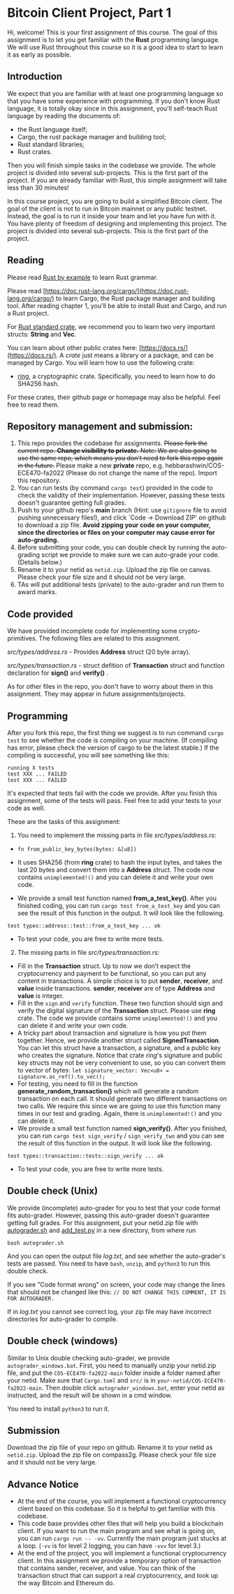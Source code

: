 # Bitcoin Client Project, Part 1

Hi, welcome! This is your first assignment of this course. The goal of this assignment is to let you get familiar with the **Rust** programming language. We will use Rust throughout this course so it is a good idea to start to learn it as early as possible.

## Introduction

We expect that you are familiar with at least one programming language so that you have some experience with programming. If you don't know Rust language, it is totally okay since in this assignment, you'll self-teach Rust language by reading the documents of:

- the Rust language itself;
- Cargo, the rust package manager and building tool;
- Rust standard libraries;
- Rust crates.

Then you will finish simple tasks in the codebase we provide. The whole project is divided into several sub-projects. This is the first part of the project.
If you are already familiar with Rust, this simple assignment will take less than 30 minutes!

In this course project, you are going to build a simplified Bitcoin client. The goal of the client is not to run in Bitcoin mainnet or any public testnet. Instead, the goal is to run it inside your team and let you have fun with it. You have plenty of freedom of designing and implementing this project.
The project is divided into several sub-projects. This is the first part of the project. 

## Reading 
Please read [Rust by example](https://doc.rust-lang.org/rust-by-example/) to learn Rust grammar.

Please read [https://doc.rust-lang.org/cargo/](https://doc.rust-lang.org/cargo/) to learn Cargo, the Rust package manager and building tool. After reading chapter 1, you'll be able to install Rust and Cargo, and run a Rust project.

For [Rust standard crate](https://doc.rust-lang.org/stable/std/), we recommend you to learn two very important structs: **String** and **Vec**.

You can learn about other public crates here: [https://docs.rs/](https://docs.rs/). A *crate* just means a library or a package, and can be managed by Cargo. You will learn how to use the following crate:
- [ring](https://docs.rs/ring/0.16.20/ring/), a cryptographic crate. Specifically, you need to learn how to do SHA256 hash.

For these crates, their github page or homepage may also be helpful. Feel free to read them.

## Repository management and submission:
1. This repo provides the codebase for assignments. ~~Please fork the current repo. **Change visibility to private.** Note: We are also going to use the same repo, which means you don't need to fork this repo again in the future.~~ Please make a new **private** repo, e.g. hebbarashwin/COS-ECE470-fa2022 (Please do not change the name of the repo). Import this repository.
2. You can run tests (by command `cargo test`) provided in the code to check the validity of their implementation. However, passing these tests doesn't guarantee getting full grades. 
3. Push to your github repo's **main** branch (Hint: use `gitignore` file to avoid pushing unnecessary files!), and click `Code -> Download ZIP' on github to download a zip file. **Avoid zipping your code on your computer, since the directories or files on your computer may cause error for auto-grading.**
4. Before submitting your code, you can double check by running the auto-grading script we provide to make sure we can auto-grade your code. (Details below.) 
5. Rename it to your netid as `netid.zip`. Upload the zip file on canvas. Please check your file size and it should not be very large.
6. TAs will put additional tests (private) to the auto-grader and run them to award marks.

## Code provided
We have provided incomplete code for implementing some crypto-primitives. The following files are related to this assignment.

_src/types/address.rs_ - Provides __Address__ struct (20 byte array).

_src/types/transaction.rs_ - struct defition of **Transaction** struct and function declaration for __sign()__ and __verify()__ .

As for other files in the repo, you don't have to worry about them in this assignment. They may appear in future assignments/projects.

## Programming
After you fork this repo, the first thing we suggest is to run command `cargo test` to see whether the code is compiling on your machine. (If compiling has error, please check the version of cargo to be the latest stable.) If the compiling is successful, you will see something like this:
```
running X tests
test XXX ... FAILED
test XXX ... FAILED
```
It's expected that tests fail with the code we provide. After you finish this assignment, some of the tests will pass. Feel free to add your tests to your code as well.

These are the tasks of this assignment:

1. You need to implement the missing parts in file _src/types/address.rs_:

- `fn from_public_key_bytes(bytes: &[u8])`

- It uses SHA256 (from **ring** crate) to hash the input bytes, and takes the last 20 bytes and convert them into a __Address__ struct. The code now contains `unimplemented!()` and you can delete it and write your own code.

- We provide a small test function named **from_a_test_key()**. After you finished coding, you can run `cargo test from_a_test_key` and you can see the result of this function in the output. It will look like the following.
```
test types::address::test::from_a_test_key ... ok
```
- To test your code, you are free to write more tests.

2. The missing parts in file _src/types/transaction.rs_: 

- Fill in the **Transaction** struct. Up to now we don’t expect the cryptocurrency and payment to be functional, so you can put any content in transactions. A simple choice is to put **sender**, **receiver**, and **value** inside transactions. **sender**, **receiver** are of type **Address** and **value** is integer.
- Fill in the `sign` and `verify` function. These two function should sign and verify the digital signature of the **Transaction** struct. Please use **ring** crate. The code we provide contains some `unimplemented!()` and you can delete it and write your own code.
- A tricky part about transaction and signature is how you put them together. Hence, we provide another struct called **SignedTransaction**. You can let this struct have a transaction, a signature, and a public key who creates the signature. Notice that crate *ring*'s signature and public key structs may not be very convenient to use, so you can convert them to vector of bytes: `let signature_vector: Vec<u8> = signature.as_ref().to_vec();`
- For testing, you need to fill in the function **generate_random_transaction()** which will generate a random transaction on each call. It should generate two different transactions on two calls. We require this since we are going to use this function many times in our test and grading. Again, there is `unimplemented!()` and you can delete it.
- We provide a small test function named **sign_verify()**. After you finished, you can run `cargo test sign_verify` / `sign_verify_two` and you can see the result of this function in the output. It will look like the following.
```
test types::transaction::tests::sign_verify ... ok
```
- To test your code, you are free to write more tests.

## Double check (Unix)
We provide (incomplete) auto-grader for you to test that your code format fits auto-grader. However, passing this auto-grader doesn't guarantee getting full grades. For this assignment, put your netid.zip file with [autograder.sh](autograder.sh) and [add_test.py](add_test.py) in a new directory, from where run
```
bash autograder.sh
```
And you can open the output file _log.txt_, and see whether the auto-grader's tests are passed. You need to have `bash`, `unzip`, and `python3` to run this double check.

If you see "Code format wrong" on screen, your code may change the lines that should not be changed like this: `// DO NOT CHANGE THIS COMMENT, IT IS FOR AUTOGRADER.`

If in _log.txt_ you cannot see correct log, your zip file may have incorrect directories for auto-grader to compile.

## Double check (windows)
Similar to Unix double checking auto-grader, we provide `autograder_windows.bat`. First, you need to manually unzip your netid.zip file, and put the `COS-ECE470-fa2022-main` folder inside a folder named after your netid. Make sure that `Cargo.toml` and `src/` is in `your-netid/COS-ECE470-fa2022-main`. Then double click `autograder_windows.bat`, enter your netid as instructed, and the result will be shown in a cmd window.

You need to install `python3` to run it.
## Submission
Download the zip file of your repo on github. Rename it to your netid as `netid.zip`. Upload the zip file on compass2g. Please check your file size and it should not be very large.

## Advance Notice
- At the end of the course, you will implement a functional cryptocurrency client based on this codebase. So it is helpful to get familiar with this codebase.
- This code base provides other files that will help you build a blockchain client. If you want to run the main program and see what is going on, you can run `cargo run -- -vv`. Currently the main program just stucks at a loop. (`-vv` is for level 2 logging, you can have `-vvv` for level 3.)
- At the end of the project, you will implement a functional cryptocurrency client. In this assignment we provide a temporary option of transaction that contains sender, receiver, and value. You can think of the transaction struct that can support a real cryptocurrency, and look up the way Bitcoin and Ethereum do.
